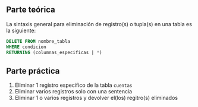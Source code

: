 ## Parte teórica

La sintaxis general para eliminación de registro(s) o tupla(s) en una tabla es la siguiente:

```sql
DELETE FROM nombre_tabla
WHERE condicion
RETURNING (columnas_especificas | *)
```

## Parte práctica

1. Eliminar 1 registro especifico de la tabla `cuentas`
2. Eliminar varios registros solo con una sentencia
3. Eliminar 1 o varios registros y devolver el(los) regitro(s) eliminados

```sql

```
